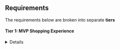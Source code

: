 ## Requirements

The requirements below are broken into separate **tiers**

#### Tier 1: MVP Shopping Experience

<details>

### Frontend

* [ ] Write a component to display a list of all available products so a user can pick from a variety. (at least their names and images)
* [ ] Write a component to display a single product so that a user can see more details.

### ToBeLoggedInOrNOTtoBeThat

* [ ] create an account so that a user can have a logged-in versus non-logged in experience.

### logged-in customer

* [ ] have a persistent cart so that a user can revisit and pick up where they left off.
* [ ] Logged-in-user across multiple devices:

- [ ] If logged in on their mobile device and add some items to their cart. When they open the browser on their laptop and log in, they should see those items in their cart.

* [ ] No one else should be able to edit a user's cart except a user

### Adminisstrator Role

* [ ] have validated data to ensure reliability. I.E. each customer that creates an account should only be able to do so once with a single email address.
* [ ] have full rights to make baceknd requests to add, edit, and remove products. No one else should have access.
* [ ] view user information. No one else should have access.

### As an engineer

* [ ] have a well-seeded database so that I am able to simulate a number of different scenarios for the user stories below. By doing this, you really set yourselves up to tackle many of the points throughout the tiers. In the long run, this will save you, potentially, tons of time.
* [ ] have a well-seeded database so that For example, seed hundreds of products with dummy data so that when you get to the “pagination” user story, you won’t have to worry about adding more products.
* [ ] Likewise, add a bunch of users with products in their carts so editing the cart can be worked on without already having the “add to cart” functionality built out.
* [ ] user data to be secure so that no one can unrightfully manipulate information.

### TheCart

* [ ] The cart should be editable
* [ ] add a product to a user's cart so that he/she can collect their desired products in one place.
* [ ] remove a product in the cart.
* [ ] have a persistent cart so that a user can revisit and pick up where they left off.
* [ ] change the quantity of a product the cart.
* [ ] No one else should be able to edit a user's cart except the user. Cart is unique

### TheCheckout

* [ ] "checkout" the items in the cart so that a user can purchase their desired goods
* [ ] Think of a typical user experience on popular websites from a guest user and logged-in user perspective.
* [ ] You can just start with by simulating the experience of checking out with a simple confirmation page.

### Deployment

* [ ] access a deployed version of the website so that a user can browse and purchase products.

### Backend

* [ ] Write a route to serve up all products
* [ ] Write a route to serve up all users

* Write a `cars` models with the following information:

  * [ ] name - not empty or null
  * [ ] model - with a default value
  * [ ] description - extremely large text
  * [ ] year - number

* Write a `users` models with the following information:

  * [ ] name - not empty or null
  * [ ] email - not empty or null
  * [ ] imageUrl -

### TIER 2: E-Commerce Essentials

### As a customer

* [ ] see all products that belong to a certain category. Keep this simple. For example, a product can only belong to one category
* [ ] explore an aesthetically pleasing website so I can easily navigate around and enjoy the experience (UI/UX)
  * [ ] This includes front-end data validations. For example, if certain fields of a form are required and must be in a specific format, this is obvious to the user.
* [ ] FRONT END STORAGE - Guest-only: if a user doesnt want to create an account, but they want their cart to persist between browser refreshes.
* [ ] Guest-to-logged-in-user: Initially, a user is not logged in, and they add items to their cart. When they eventually log in, they want to see those same items they added when they were logged in still in their cart, in addition to the items they may have had in their cart from a previous logged in session.

### As a logged-in customer

* [ ] see their order history so that a user can remember their previously purchased items and their prices at the time of purchase.
* [ ] view and edit their user profile so they can update their information when necessary.
* [ ] log in through third-party authentication so they can avoid creating an account specific to the website. - Google OAuth

### As an administrator

* [ ] allow customers to have a variety of payment method options in order to increase checkout conversion
* [ ] Begin by integrating Stripe, and, if interested, dive into integrating PayPal, Venmo, Braintree, or Bitcoin
* [ ] edit products and manage users through a dashboard so I can easily make changes and assessments as necessary

### As an engineer

* [ ] continuous integration and delivery (deployment) of the codebase so that there are lower rates of release failure. Follow link that was given - https://www.atlassian.com/continuous-delivery/continuous-integration

#### TIER 3: Extra Features & Flair

<details>

### As an administrator

* [ ] ensure accurate product inventory so that we can be sure only available products are sold. For example, integrating Facebook to create a post of a product's name, description, photo and link.
* [ ] Likewise, if a customer attempts to purchase a higher quantity of an item that is available, they will be alerted/notified that there isn't enough inventory.
* [ ] offer customers discounts through promo codes so that we can incentivize purchases.

### As a customer,

## Receive Notifications

* [ ] receive an email confirmation when placing an order so that I can easily reference it when needed without visiting my account.
* [ ] be notified when certain events occur so that I am informed of my actions. For example, when I add a product to my cart, there is a toast notification that pops up in the corner of the page with an appropriate message for that action

## Have A Seamless Experience

* [ ] navigate the website successfully regardless of whether or not I am handicapped so that my experience isn't hampered. This is a great opportunity to dive into ADA Compliance (screen-reader friendliness, keyboard navigation, colorblind-friendly, etc.).
* [ ] view a display to know when content is loading or there is an error so that I can manage my expectations.
  * [ ] For example, loading spinners while the frontend is waiting for a backend response.
  * [ ] As a customer, if I visit a product page that doesn't exist, notify me that it doesn't and bring me to all products. Likewise, if I visit a page that outright doesn't exist, navigate me to the landing page.

## Have A User-Friendly Experience

* [ ] filter through all products. This is an opportunity to dive into a "search" input field. You can filter all products using vanilla JavaScript, or look into Algolia (search-as-a-service).
* [ ] browse through all products in a digestible way so that the user is not overwhelmed with an endless list of products.
* [ ] Dive into pagination here! This goes back to the initial seed in Tier 1. If you have a database seeded with thousands of products, there shouldn't be any blockers in order to tackle this user story. It also begs the question of whether we should fetch all of the products from the database or limit the response in intervals (e.g. 25 at a time) and show more only through a user action (e.g. clicking a “Next”/”Show More” button)
* [ ] Keep in mind, if you already have the product filter feature built out, can you get pagination to work on the results as well?
* [ ] view featured products so that I can get inspiration. For example, display the five most purchased products within a given period of time (i.e. yesterday or last week), or the most recently added products.
* [ ] add products to a wishlist so that I can differentiate products I would like to purchase now (cart) versus products I might be interested in purchasing in the future (wishlist).

</details>

#### TIER 4: S Tier

<details>

### As a customer

* [ ] post products to my social media accounts so that I can share with my friends/followers. For example, integrating Facebook to create a post of a product's name, description, photo and link.
* [ ] receive recommended products so that I can have a customized user experience and get inspiration. For example, based on products viewed (similar products; matching "tags").
* [ ] feel like the website experience is customized for my native language.
* [ ] Internationalization (i19n). The process of designing and building an application to facilitate localization. The main concern is that applications can be adapted to various languages and regions without engineering changes
* [ ] Localization (i10n). The cultural and linguistic adaptation of an internationalized application to two or more culturally-distinct markets. For example, the website while the main language of the United States and United Kingdom is English, the currency (\$ vs. £) and date format (12/31/2020 vs. 31/12/2020) vary.

### As an administrator

* [ ] visualize relevant KPIs (key performance indicators) in the admin dashboard so that I can make educated business decisions. For example, a line graph of total sales over time

### As a CEO/CTO

* [ ] the website to allow for multi tenancy so that we can potentially white label the application and allow users to create "shops." Think Etsy and Amazon, where the sellers can have their own "shops" within the platforms.

</details>
